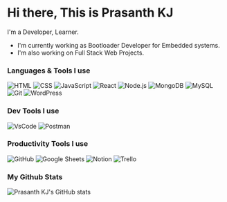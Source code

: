 # Hi there, This is Prasanth KJ
I'm a Developer, Learner.
- I'm currently working as Bootloader Developer for Embedded systems.
- I'm also working on Full Stack Web Projects.

### Languages & Tools I use
![HTML](https://img.shields.io/badge/-HTML-05122A?style=flat&logo=HTML5) 
![CSS](https://img.shields.io/badge/-CSS-05122A?style=flat&logo=CSS3&logoColor=1572B6)
![JavaScript](https://img.shields.io/badge/-JavaScript-05122A?style=flat&logo=javascript)
![React](https://img.shields.io/badge/-React-05122A?style=flat&logo=react)
![Node.js](https://img.shields.io/badge/-Node.js-05122A?style=flat&logo=node.js)
![MongoDB](https://img.shields.io/badge/-MongoDB-05122A?style=flat&logo=mongodb)
![MySQL](https://img.shields.io/badge/-MySQL-05122A?style=flat&logo=mysql)
![Git](https://img.shields.io/badge/-Git-05122A?style=flat&logo=git)
![WordPress](https://img.shields.io/badge/-WordPress-05122A?style=flat&logo=wordpress)

### Dev Tools I use
![VsCode](https://img.shields.io/badge/-Visual%20Studio%20Code-05122A?style=flat&logo=visualstudiocode) 
![Postman](https://img.shields.io/badge/-Postman-05122A?style=flat&logo=postman)

### Productivity Tools I use
![GitHub](https://img.shields.io/badge/-GitHub-05122A?style=flat&logo=github)
![Google Sheets](https://img.shields.io/badge/-Google%20Sheets-05122A?style=flat&logo=Google-Sheets)
![Notion](https://img.shields.io/badge/-Notion-05122A?style=flat&logo=Notion)
![Trello](https://img.shields.io/badge/-Trello-05122A?style=flat&logo=Trello)

### My Github Stats

![Prasanth KJ's GitHub stats](https://github-readme-stats.vercel.app/api?username=prasanthkj&show_icons=true&bg_color=30,4C3AE3,00BC40&title_color=fff&text_color=CAD5E2&icon_color=CAD5E2)
